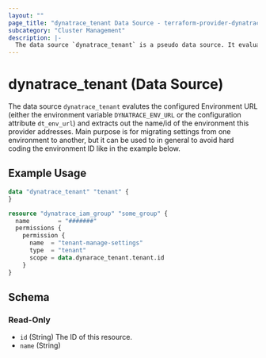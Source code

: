 ```yaml
---
layout: ""
page_title: "dynatrace_tenant Data Source - terraform-provider-dynatrace"
subcategory: "Cluster Management"
description: |-
  The data source `dynatrace_tenant` is a pseudo data source. It evaluates based on the configuration of the provider the Environment ID
---
```


# dynatrace_tenant (Data Source)

The data source `dynatrace_tenant` evalutes the configured Environment URL (either the environment variable `DYNATRACE_ENV_URL` or the configuration attribute `dt_env_url`) and extracts out the name/id of the environment this provider addresses.
Main purpose is for migrating settings from one environment to another, but it can be used to in general to avoid hard coding the environment ID like in the example below.

## Example Usage

```terraform
data "dynatrace_tenant" "tenant" {
}

resource "dynatrace_iam_group" "some_group" {
  name        = "#######"
  permissions {
    permission {
      name  = "tenant-manage-settings"
      type  = "tenant"
      scope = data.dynarace_tenant.tenant.id
    }
}
```

<!-- schema generated by tfplugindocs -->
## Schema

### Read-Only

- `id` (String) The ID of this resource.
- `name` (String)